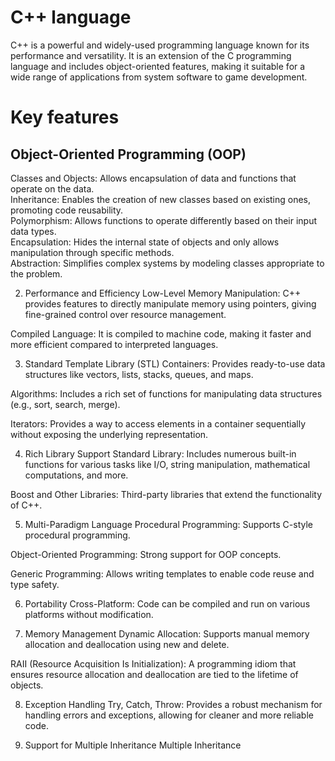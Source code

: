 # C++ language 

C++ is a powerful and widely-used programming language known for its performance and versatility. 
It is an extension of the C programming language and includes object-oriented features, making it suitable for a wide range of applications from system software to game development. 

# Key features

<h2>Object-Oriented Programming (OOP)</h2>

<p>
Classes and Objects: Allows encapsulation of data and functions that operate on the data.
<br>
Inheritance: Enables the creation of new classes based on existing ones, promoting code reusability.
<br>
Polymorphism: Allows functions to operate differently based on their input data types.
<br>
Encapsulation: Hides the internal state of objects and only allows manipulation through specific methods.
<br>
Abstraction: Simplifies complex systems by modeling classes appropriate to the problem.
</p>



2. Performance and Efficiency
Low-Level Memory Manipulation: C++ provides features to directly manipulate memory using pointers, giving fine-grained control over resource management.

Compiled Language: It is compiled to machine code, making it faster and more efficient compared to interpreted languages.

3. Standard Template Library (STL)
Containers: Provides ready-to-use data structures like vectors, lists, stacks, queues, and maps.

Algorithms: Includes a rich set of functions for manipulating data structures (e.g., sort, search, merge).

Iterators: Provides a way to access elements in a container sequentially without exposing the underlying representation.

4. Rich Library Support
Standard Library: Includes numerous built-in functions for various tasks like I/O, string manipulation, mathematical computations, and more.

Boost and Other Libraries: Third-party libraries that extend the functionality of C++.

5. Multi-Paradigm Language
Procedural Programming: Supports C-style procedural programming.

Object-Oriented Programming: Strong support for OOP concepts.

Generic Programming: Allows writing templates to enable code reuse and type safety.

6. Portability
Cross-Platform: Code can be compiled and run on various platforms without modification.

7. Memory Management
Dynamic Allocation: Supports manual memory allocation and deallocation using new and delete.

RAII (Resource Acquisition Is Initialization): A programming idiom that ensures resource allocation and deallocation are tied to the lifetime of objects.

8. Exception Handling
Try, Catch, Throw: Provides a robust mechanism for handling errors and exceptions, allowing for cleaner and more reliable code.

9. Support for Multiple Inheritance
Multiple Inheritance
